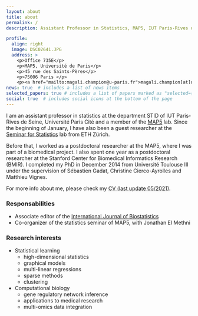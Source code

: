 ```yaml
---
layout: about
title: about
permalink: /
description: Assistant Professor in Statistics, MAP5, IUT Paris-Rives de Seine, Université Paris Cité and guest researcher, Seminar for Statistics, ETH Zürich

profile:
  align: right
  image: DSC02641.JPG
  address: >
    <p>Office 735E</p>
    <p>MAP5, Université de Paris</p>
    <p>45 rue des Saints-Pères</p>
    <p>75006 Paris </p>
    <p><a href="mailto:magali.champion@u-paris.fr">magali.champion[at]u-paris[dot]fr</a></p>
news: true  # includes a list of news items
selected_papers: true # includes a list of papers marked as "selected={true}"
social: true  # includes social icons at the bottom of the page
---
```


I am an assistant professor in statistics at the department STID of IUT Paris-Rives de Seine, Université Paris Cité and a member of the [MAP5](https://map5.mi.parisdescartes.fr/) lab. Since the beginning of January, I have also been a guest researcher at the [Seminar for Statistics](https://math.ethz.ch/sfs) lab from ETH Zürich.

Before that, I worked as a postdoctoral researcher at the MAP5, where I was part of a biomedical project. I also spent one year as a postdoctoral researcher at the Stanford Center for Biomedical Informatics Research (BMIR). I completed my PhD in December 2014 from Université Toulouse III under the supervision of Sébastien Gadat, Christine Cierco-Ayrolles and Matthieu Vignes.

For more info about me, please check my <a href="assets/pdf/CVMChampion2.pdf">CV (last update 05/2021)</a>.

### Responsabilities

- Associate editor of the [International Journal of Biostatistics](https://www.degruyter.com/journal/key/ijb/html)
- Co-organizer of the statistics seminar of MAP5, with Jonathan El Methni


### Research interests

- Statistical learning
   - high-dimensional statistics
   - graphical models
   - multi-linear regressions
   - sparse methods
   - clustering
- Computational biology
   - gene regulatory network inference
   - applications to medical research 
   - multi-omics data integration

